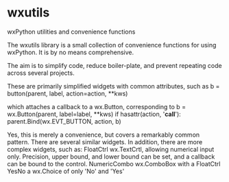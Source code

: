 wxutils
=======

wxPython utilities and convenience functions

The  wxutils library is a small collection of convenience functions for
using wxPython.  It is by no means comprehensive.

The aim is to simplify code, reduce boiler-plate, and prevent repeating
code across several projects.

These are primarily simplified widgets with common attributes, such as
      b = button(parent, label, action=action, **kws)

which attaches a callback to a wx.Button, corresponding to
      b = wx.Button(parent, label=label, **kws)
      if hasattr(action, '__call__'):
          parent.Bind(wx.EVT_BUTTON, action, b)

Yes, this is merely a convenience, but covers a remarkably common pattern.
There are several similar widgets.  In addition, there are more complex
widgets, such as:
     FloatCtrl  wx.TextCrtl, allowing numerical input only. Precision,
                upper bound, and lower bound can be set, and a callback
                can be bound to the control.
     NumericCombo  wx.ComboBox with a FloatCtrl
     YesNo      a wx.Choice of only 'No' and 'Yes'

